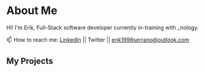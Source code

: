 # About Me 
Hi! I'm Erik, Full-Stack software developer currently in-training with _nology. 

📫 How to reach me: [LinkedIn](https://www.linkedin.com/in/erik-serrano) || Twitter || erik1998serrano@outlook.com

## My Projects 
